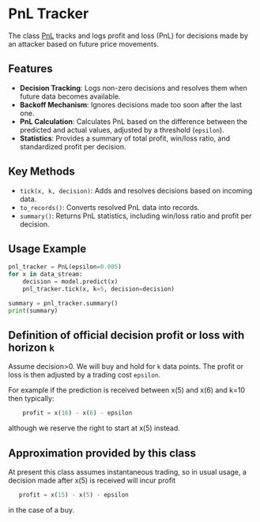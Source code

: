 # PnL Tracker

The class [PnL](https://github.com/microprediction/endersgame/blob/main/endersgame/accounting/pnl.py) tracks and logs profit and loss (PnL) for decisions made by an attacker based on future price movements.

## Features
- **Decision Tracking**: Logs non-zero decisions and resolves them when future data becomes available.
- **Backoff Mechanism**: Ignores decisions made too soon after the last one.
- **PnL Calculation**: Calculates PnL based on the difference between the predicted and actual values, adjusted by a threshold (`epsilon`).
- **Statistics**: Provides a summary of total profit, win/loss ratio, and standardized profit per decision.

## Key Methods
- `tick(x, k, decision)`: Adds and resolves decisions based on incoming data.
- `to_records()`: Converts resolved PnL data into records.
- `summary()`: Returns PnL statistics, including win/loss ratio and profit per decision.

## Usage Example
```python
pnl_tracker = PnL(epsilon=0.005)
for x in data_stream:
    decision = model.predict(x)
    pnl_tracker.tick(x, k=5, decision=decision)

summary = pnl_tracker.summary()
print(summary)
```

## Definition of official decision profit or loss with horizon `k`
Assume decision>0. We will buy and hold for `k` data points. The profit or loss is then adjusted by a trading cost `epsilon`. 
 
For example if the prediction is received between x(5) and x(6) and k=10 then typically: 

```python
    profit = x(16) - x(6) - epsilon 
```

although we reserve the right to start at x(5) instead. 

## Approximation provided by this class

At present this class assumes instantaneous trading, so in usual usage, a decision made after x(5) is received will incur profit 

```python
   profit = x(15) - x(5) - epsilon
```
in the case of a buy. 

